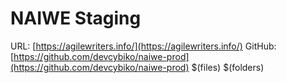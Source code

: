 # NAIWE Staging

URL: [https://agilewriters.info/](https://agilewriters.info/)
GitHub: [https://github.com/devcybiko/naiwe-prod](https://github.com/devcybiko/naiwe-prod)
$(files)
$(folders)


<!--stackedit_data:
eyJoaXN0b3J5IjpbLTIwMzkxNjc1MDhdfQ==
-->